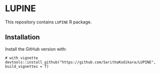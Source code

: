 # LUPINE

This repository contains `LUPINE` R package.

## Installation

Install the GitHub version with:

```{r}
# with vignette
devtools::install_github("https://github.com/SarithaKodikara/LUPINE", build_vignettes = T)
```



